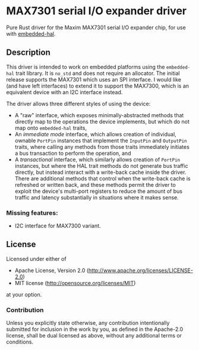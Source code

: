 # MAX7301 serial I/O expander driver

Pure Rust driver for the Maxim MAX7301 serial I/O expander chip, for use with
[embedded-hal](https://crates.io/crates/embedded-hal).

## Description

This driver is intended to work on embedded platforms using the `embedded-hal`
trait library. It is `no_std` and does not require an allocator. The initial
release supports the MAX7301 which uses an SPI interface. I would like (and
have left interfaces) to extend it to support the MAX7300, which is an
equivalent device with an I2C interface instead.

The driver allows three different styles of using the device:

- A "raw" interface, which exposes minimally-abstracted methods that directly
  map to the operations the device implements, but which do not map onto
  `embedded-hal` traits,
- An *immediate mode* interface, which allows creation of individual, ownable
  `PortPin` instances that implement the `InputPin` and `OutputPin` traits,
  where calling any methods from those traits immediately initiates a bus
  transaction to perform the operation, and
- A *transactional* interface, which similarly allows creation of `PortPin`
  instances, but where the HAL trait methods do not generate bus traffic
  directly, but instead interact with a write-back cache inside the driver.
  There are additional methods that control when the write-back cache is
  refreshed or written back, and these methods permit the driver to exploit the
  device's multi-port registers to reduce the amount of bus traffic and latency
  substantially in situations where it makes sense.

### Missing features:

- I2C interface for MAX7300 variant.

## License

Licensed under either of

- Apache License, Version 2.0 (http://www.apache.org/licenses/LICENSE-2.0)
- MIT license (http://opensource.org/licenses/MIT)

at your option.

### Contribution

Unless you explicitly state otherwise, any contribution intentionally submitted
for inclusion in the work by you, as defined in the Apache-2.0 license, shall
be dual licensed as above, without any additional terms or conditions.
